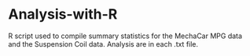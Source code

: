 # Analysis-with-R
R script used to compile summary statistics for the MechaCar MPG data and the Suspension Coil data.
Analysis are in each .txt file.
